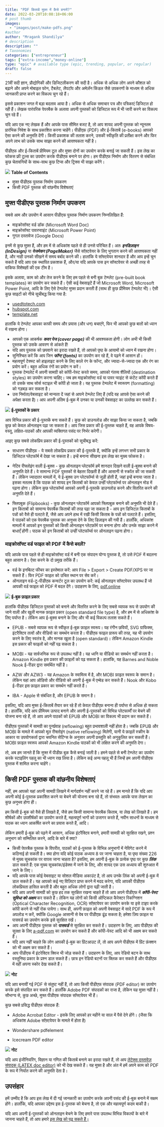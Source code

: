 ```yaml
---
title: "PDF किताबें मुफ़्त में कैसे बनायें?"
date: 2022-03-20T10:08:18+06:00
# post thumb
images:
  - "images/post/make-pdfs.png"
#author
author: "Mragank Shandilya"
# description
description: ""
# Taxonomies
categories: ["entrepreneur"]
tags: ["extra-income","money-online"]
type: "epic" # available type (epic, trending, popular, or regular)
draft: false
---
```


21वीं सदी ज्ञान, प्रौद्योगिकी और डिजिटलीकरण की सदी है। अधिक से अधिक लोग अपने कौशल को बढ़ाने और अपने मोबाइल फोन, टैबलेट, लैपटॉप और अमेज़ॅन किंडल जैसे उपकरणों के माध्यम से अधिक जानकारी प्राप्त करने का विकल्प चुन रहे हैं।

इससे प्रकाशन जगत में बड़ा बदलाव आया है। अधिक से अधिक समाचार पत्र और पत्रिकाएं डिजिटल हो रही हैं। लेखक पारंपरिक पेपरबैक के अलावा अपनी पुस्तकों को डिजिटल रूप में भी जारी करने का विकल्प चुन रहे हैं।

यदि आप एक नए लेखक हैं और आपके पास सीमित बजट है, तो आप शायद अपनी पुस्तक को न्यूनतम प्रारंभिक निवेश के साथ प्रकाशित करना चाहेंगे। पीडीएफ़ (PDF) और ई-किताबें (e-books) आपको ऐसा करने की अनुमति देंगी। किसी प्रकाशक की तलाश करने, उसकी स्वीकृति की प्रतीक्षा करने और फिर अपने लाभ को उसके साथ साझा करने की आवश्यकता नहीं है।

पीडीएफ और ई-किताबें प्रीमियम टूल और मुफ्त दोनों का उपयोग करके बनाई जा सकती हैं। इस लेख का फोकस फ्री टूल्स का उपयोग करके पीडीएफ बनाने पर होगा। हम पीडीएफ निर्माण और वितरण से संबंधित कुछ चेतावनियों के साथ-साथ कुछ टिप्स और ट्रिक्स भी साझा करेंगे।

<div class="toc-mak">
<img src="../../../images/pencil.png">
<b>Table of Contents</b>
<ul>
<li>मुफ्त पीडीएफ पुस्तक निर्माण उपकरण</li>
<li>किसी PDF पुस्तक की वांछनीय विशेषताएं</li>
</ul>
</div>

## मुफ्त पीडीएफ पुस्तक निर्माण उपकरण

सबसे आम और उपयोग में आसान पीडीएफ पुस्तक निर्माण उपकरण निम्नलिखित हैं:
* माइक्रोसॉफ्ट वर्ड डॉक (Microsoft Word Doc)
* माइक्रोसॉफ्ट पावरप्वाइंट (Microsoft Power Point)
* गूगल दस्तावेज (Google Docs)

इनमें से कुछ मुफ़्त हैं, और हम में से अधिकांश पहले से ही उनसे परिचित हैं। अतः ***इनडिज़ाइन (InDesign)*** या ***पेजमेकर (PageMaker)*** जैसे सॉफ़्टवेयर के लिए भुगतान करने की आवश्यकता नहीं है, और नाही उनको सीखने में समय बर्बाद करने की। हालांकि ये सॉफ्टवेयर शानदार हैं और आप इन्हें चुन सकते हैं यदि आप एक स्थापित प्रकाशक हैं, और/या यदि आपके पास इन सॉफ्टवेयर से अच्छी तरह से वाकिफ विशेषज्ञों की एक टीम है।

इसके अलावा, काम को और तेज करने के लिए हम पहले से बनी बुक टेम्प्लेट (pre-built book templates) का उपयोग कर सकते हैं। ऐसी कई वेबसाइटें हैं जो Microsoft Word, Microsoft Power Point, आदि के लिए ऐसे टेम्पलेट मुफ्त प्रदान करती हैं (साथ ही कुछ प्रीमियम टेम्पलेट भी)। ऐसी कुछ साइटों को नीचे सूचीबद्ध किया गया है:
* <a href="https://usedtotech.com/books" target="_blank" title="usedtotech.com" class="mak-link">usedtotech.com</a>
* <a href="https://offers.hubspot.com/ebook-templates" target="_blank" title="hubspot.com" class="mak-link">hubspot.com</a>
* <a href="https://www.template.net/business/microsoft-templates/" target="_blank" title="template.net" class="mak-link">template.net</a>

हालांकि ये टेम्प्लेट आपका काफी समय और प्रयास (और धन) बचाएंगे, फिर भी आपको कुछ बातों को ध्यान में रखना होगा।
* आपको एक आकर्षक ***कवर पेज (cover page)*** की भी आवश्यकता होगी। लोग अभी भी किसी पुस्तक को उसके आवरण से आंकते हैं!
* यदि आप पुस्तक को छपवाने का इरादा रखते हैं, तो आपको पृष्ठ के आयामों को ध्यान में रखना होगा।
* सुनिश्चित करें कि आप जिन ***फॉन्ट (fonts)*** का उपयोग कर रहे हैं, वे पढ़ने में आसान हों।
* महत्वपूर्ण टेक्स्ट को हाइलाइट करने के लिए काले रंग के फॉन्ट, और ज्यादा-से-ज्यादा एक और रंग का प्रयोग करें। बहुत अधिक रंगों का प्रयोग न करें।
* पुस्तक टेम्पलेट में अपनी सामग्री को कॉपी-पेस्ट करते समय, आपको गंतव्य शैलियों (destination styles) का उपयोग करना चाहिए। जब हम माइक्रोसॉफ्ट वर्ड या पावर प्वाइंट से कंटेंट कॉपी करते हैं तो उसके साथ सोर्स स्टाइल भी कॉपी हो जाता है। यह पुस्तक टेम्पलेट में स्वरूपण (formatting) को गड़बड़ कर सकता है।
* उस निर्माता/वेबसाइट को मान्यता दें जहां से आपने टेम्प्लेट लिए हैं (यदि वह आपसे ऐसा करने की अपेक्षा करता है)। आप अपनी अंतिम ई-बुक में उनका या उनकी वेबसाइट का उल्लेख कर सकते हैं।

<div class="toc-mak">
  <img src="../../../images/pencil.png">
  <b>ई-पुस्तकों के प्रकार</b><br>

आप विभिन्न प्रकार की ई-पुस्तकें बना सकते हैं। कुछ को डाउनलोड और साझा किया जा सकता है, जबकि कुछ को केवल ऑनलाइन पढ़ा जा सकता है। आप जिस प्रकार की ई-पुस्तक चाहते हैं, वह आपके विषय-वस्तु, लक्षित-पाठकों और आपकी व्यक्तिगत पसंद पर निर्भर करेगी।

आइए कुछ सबसे लोकप्रिय प्रकार की ई-पुस्तकों को सूचीबद्ध करें:

* साधारण पीडीएफ़ - ये सबसे लोकप्रिय प्रकार की ई-पुस्तकें हैं, क्योंकि इन्हें लगभग सभी प्रकार के डिजिटल प्लेटफॉर्म में देखा जा सकता है। इन्हें बनाना सीखना इस लेख का मुख्य फोकस है।

* नेटिव रीफ्लोइंग वाली ई-बुक्स - कुछ ऑनलाइन प्लेटफॉर्म हमें शानदार दिखने वाली ई-बुक्स बनाने की अनुमति देते हैं। वे सामान्य PDF पुस्तकों से बेहतर दिखती हैं और आसानी से स्क्रॉल की जा सकती हैं। लेकिन ज्यादातर मामलों में, ये ई-बुक्स उन प्लेटफॉर्म्स से जुड़ी होती हैं, जहां इन्हें बनाया जाता है। इसका मतलब है कि पाठक को शायद इन किताबों को केवल उन्हीं प्लेटफॉर्म्स पर ऑनलाइन मोड में पढ़ना होगा। लेकिन कुछ प्लेटफॉर्म्स आपको अपनी ई-पुस्तकें डाउनलोड करने और वितरित करने की अनुमति देते हैं।

* फ्लिपबुक (Flipbooks) - कुछ ऑनलाइन प्लेटफॉर्म आपको फ्लिपबुक बनाने की अनुमति भी देते हैं। इन किताबों को सामान्य पेपरबैक किताबों की तरह पढ़ा जा सकता है - आप इन डिजिटल किताबों के पन्नों को वैसे ही पलटते हैं, जैसे आप अपने हाथ में रखी किसी किताब के पन्नों को पलटते हैं। इसलिए, वे पाठकों को एक पेपरबैक पुस्तक का अनुभव देने के लिए डिज़ाइन की गयी हैं। हालाँकि, अधिकांश मामलों में आपको इन पुस्तकों को किसी ऑनलाइन प्लेटफ़ॉर्म पर बनाना होगा और उनके साझा करने में बाधाएँ होंगी। पाठक को इन किताबों को उन्हीं प्लेटफॉर्म्स पर ऑनलाइन पढ़ना होगा।
</div>

### माइक्रोसॉफ्ट वर्ड फाइल को PDF में कैसे बदलें?

यदि आपके पास पहले से ही माइक्रोसॉफ्ट वर्ड में बनी एक संपादन योग्य पुस्तक है, तो उसे PDF में बदलना बहुत आसान है। ऐसा करने के दो प्रमुख तरीके हैं।
* वर्ड के इनबिल्ट फीचर का इस्तेमाल करें: आप File > Export > Create PDF/XPS पर जा सकते हैं। फिर PDF फाइल को उचित स्थान पर सेव करें।
* ऑनलाइन वर्ड-टू-पीडीएफ कन्वर्टर टूल का उपयोग करें: कई ऑनलाइन सॉफ्टवेयर उपलब्ध हैं जो आपकी वर्ड फाइल को PDF में बदल देंगे। उदाहरण के लिए, <a href="https://pdf.online/" target="_blank" title="pdf.online" class="mak-link">pdf.online</a>

<div class="toc-mak">
  <img src="../../../images/pencil.png">
  <b>ई-बुक फ़ाइल प्रकार</b><br>

हालांकि पीडीएफ डिजिटल पुस्तकों को बनाने और वितरित करने के लिए सबसे व्यापक रूप से उपयोग की जाने वाली और खुली मानक फ़ाइल प्रकार (open standard file type) है, और हम में से अधिकांश के लिए पर्याप्त है। लेकिन आप ई-बुक्स बनाने के लिए और भी कई विकल्प तलाश सकते हैं।

* EPUB - सबसे व्यापक रूप से स्वीकृत ई-बुक फ़ाइल स्वरूप। यह रंगीन छवियों, SVG ग्राफिक्स, इंटरैक्टिव तत्वों और वीडियो का समर्थन करता है। पीडीएफ फाइल प्रारूप की तरह, यह भी उपयोग करने के लिए स्वतंत्र है, और मानक खुला है (open standard)। लेकिन Amazon Kindle इस प्रकार की फाइलों को नहीं पढ़ सकता है।

* MOBI - यह सार्वजनिक रूप से उपलब्ध नहीं है। यह ध्वनि या वीडियो का समर्थन नहीं करता है। Amazon Kindle इस प्रकार की फ़ाइलों को पढ़ सकता है। हालांकि, यह Barnes and Noble Nook ई-रीडर द्वारा समर्थित नहीं है।

* AZW और AZW3 - यह Amazon के स्वामित्व में है, और MOBI फ़ाइल स्वरूप के समान है। लेकिन यहां आप ऑडियो और वीडियो को अपनी ई-बुक में एम्बेड कर सकते हैं। Nook और Kobo ई-रीडर इस फ़ाइल प्रकार का समर्थन नहीं करते हैं।

* IBA - Apple से संबंधित है, और EPUB के समान है।

इसलिए, यदि आप मुफ्त ई-किताबें तैयार कर रहे हैं तो केवल पीडीएफ़ बनाना ही पर्याप्त से अधिक हो सकता है। हालाँकि, यदि आप प्रीमियम उत्पाद बनाने और अपनी ई-पुस्तकों को विभिन्न प्लेटफार्मों पर बेचने की योजना बना रहे हैं, तो आप अपने पाठकों को EPUB और MOBI का विकल्प भी प्रदान कर सकते हैं। 

पीडीएफ पुस्तकों में सामग्री का पुनर्प्रवाह (reflowing) बहुत प्रभावशाली नहीं होता है। जबकि EPUB और MOBI के मामले में आपको मूल रीफ्लोइंग (native reflowing) मिलेगी, यानी ये फ़ाइलें स्क्रीन के आकार या उपयोगकर्ता द्वारा चयनित सेटिंग्स के अनुसार अपनी प्रस्तुति को अनुकूलित कर सकती हैं। MOBI फ़ाइल स्वरूप आपको Amazon Kindle पाठकों को भी लक्षित करने की अनुमति देगा।
</div>

तो, अब हम जानते हैं कि मुफ्त में पीडीफ़ बुक कैसे बनाई जाती है। हमने पहले से बनी टेम्प्लेट का उपयोग करके स्टाइलिंग पहलू का भी ध्यान रख लिया है। लेकिन कई अन्य पहलू भी हैं जिन्हें हम अपनी पीडीएफ पुस्तक में शामिल करना चाहेंगे।


## किसी PDF पुस्तक की वांछनीय विशेषताएं

नहीं, हम आपको यहां अपनी सामग्री लिखने में मार्गदर्शन नहीं करने जा रहे हैं। हम मानते हैं कि यदि आप अपनी कोई ई-पुस्तक प्रकाशित करने या बेचने की योजना बना रहे हैं, तो संभवतः आपके पास लेखन का कुछ अनुभव होगा ही।

हम किसी ई-बुक को वैसे ही लिखते हैं, जैसे हम किसी सामान्य पेपरबैक किताब, या लेख को लिखते हैं। हम शीर्षकों और उपशीर्षकों का उपयोग करते हैं, महत्वपूर्ण भागों को उजागर करते हैं, नवीन साधनों के माध्यम से पाठक का ध्यान आकर्षित करने का प्रयास करते हैं, आदि।

लेकिन हमारी ई-बुक को पढ़ने में आसान, अधिक इंटरैक्टिव बनाने, हमारी सामग्री को सुरक्षित रखने, प्रश्न अनुभाग को सम्मिलित करने, आदि के बारे में क्या?

* किसी पेपरबैक पुस्तक के विपरीत, पाठकों को ई-पुस्तक के विभिन्न अनुभागों में नेविगेट करने में कठिनाई हो सकती है। क्या होगा यदि कोई पाठक अध्याय 8 पर जाना चाहता है, या पृष्ठ संख्या 226 से मुख्य सूचकांक पर वापस जाना चाहता है? इसलिए, हम अपनी ई-बुक के प्रत्येक पृष्ठ पर कुछ ***लिंक*** डाल सकते हैं: एक मुख्य सूचकांक/इंडेक्स में जाने के लिए, और शायद एक उस अध्याय की शुरुआत में जाने के लिए।
* यदि आपके पास कोई वेबसाइट या सोशल मीडिया अकाउंट है, तो आप उनके लिंक को अपनी ई-बुक में डाल सकते हैं। यह आपको कई नए विज़िटर प्राप्त करने में मदद करेगा, यदि आपकी पीडीएफ लोकप्रियता हासिल करती है और बहुत अधिक लोगों द्वारा पढ़ी जाती है।
* यदि आप अपनी सामग्री को कुछ हद तक सुरक्षित रखना चाहते हैं तो आप अपने पीडीएफ में ***कॉपी-पेस्ट सुविधा को अक्षम*** कर सकते हैं। लेकिन यह लोगों को किसी ऑप्टिकल कैरेक्टर रिकग्निशन (Optical Character Recognition, OCR) सॉफ़्टवेयर का उपयोग करके या इसे टाइप करके कॉपी करने से नहीं रोक पायेगा। साथ ही, अपनी फ़ाइल को अपनी वेबसाइट में सादे PDF के रूप में अपलोड न करें, क्योंकि Google आसानी से वेब पर पीडीएफ़ ढूंढ सकता है; हमेशा ज़िप फ़ाइल या पासवर्ड का उपयोग करके इसे सुरक्षित रखें।
* आप अपनी पीडीएफ पुस्तक को ***पासवर्ड*** से सुरक्षित कर सकते हैं। उदाहरण के लिए, आप पीडीएफ की सुरक्षा के लिए <a href="http://www.a-pdf.com/security/password.htm" target="_blank" title="a-pdf.com" class="mak-link">a-pdf.com</a> का उपयोग कर सकते हैं और कॉपी-पेस्ट आदि को भी अक्षम कर सकते हैं।
* यदि आप नहीं चाहते कि लोग आपकी ई-बुक का प्रिंटआउट लें, तो आप अपने पीडीएफ में प्रिंट फ़ंक्शन को भी अक्षम कर सकते हैं।
* आप पीडीएफ में इंटरेक्टिव क्विज भी जोड़ सकते हैं। उदाहरण के लिए, आप रेडियो बटन के साथ वस्तुनिष्ठ प्रकार के प्रश्न डाल सकते हैं। छात्र इन रेडियो बटनों पर क्लिक कर सकते हैं और पीडीएफ में वहीं अपना स्कोर देख सकते हैं।

<div class="toc-mak">
  <img src="../../../images/pencil.png">
  <b>नोट</b><br>

यदि आप बनायीं गई PDF से संतुष्ट नहीं हैं, तो आप किसी पीडीएफ संपादक (PDF editor) का उपयोग करके इसे संपादित कर सकते हैं। हालाँकि Adobe PDF संपादकों का राजा है, लेकिन यह मुफ़्त नहीं है। सौभाग्य से, कुछ अच्छे, मुफ्त पीडीएफ संपादक सॉफ्टवेयर भी हैं।

कुछ सबसे प्रसिद्ध पीडीएफ संपादक हैं:

* Adobe Acrobat Editor - इसके लिए आपको हर महीने या साल में पैसे देने होंगे। (जैसा कि अधिकांश Adobe सॉफ़्टवेयर के मामले में होता है)

* Wondershare pdfelement

* Icecream PDF editor
</div>

<div class="toc-mak">
  <img src="../../../images/pencil.png">
  <b>नोट</b><br>

यदि आप इंजीनियरिंग, विज्ञान या गणित की किताबें बनाने का इरादा रखते हैं, तो आप <a href="http://www.overleaf.com" target="_blank" title="overleaf.com" class="mak-link">लेटेक्स दस्तावेज़ संपादक (LATEX doc editor)</a> को भी देख सकते हैं। यह मुफ़्त है और अंत में हमें अपने काम को PDF के रूप में निर्यात करने की अनुमति देता है।
</div>


## उपसंहार 

हमें उम्मीद है कि आप इस लेख में दी गई जानकारी का उपयोग करके अपनी पसंद की ई-बुक बनाने में सक्षम होंगे। हालाँकि, यदि आपका उद्देश्य इस ई-पुस्तक को बेचना है, तो एक और महत्वपूर्ण कदम बाकी है।

यदि आप अपनी ई-पुस्तकों को ऑनलाइन बेचने के लिए हमारे पास उपलब्ध विभिन्न विकल्पों के बारे में जानना चाहते हैं, तो आप हमारे <a href="../how-to-sell-pdfs-online" title="Sell PDFs online" class="mak-link">इस लेख को पढ़ सकते हैं।</a>

